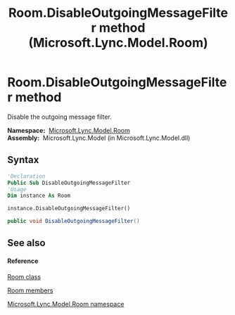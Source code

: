 ﻿---
title: Room.DisableOutgoingMessageFilter method  (Microsoft.Lync.Model.Room)
TOCTitle: 'DisableOutgoingMessageFilter method '
ms:assetid: M:Microsoft.Lync.Model.Room.Room.DisableOutgoingMessageFilter_DI_3_UC_OCS14MrefLyncWPF
ms:mtpsurl: https://msdn.microsoft.com/en-us/library/microsoft.lync.model.room.room.disableoutgoingmessagefilter_di_3_uc_ocs14mreflyncwpf(v=office.15)
ms:contentKeyID: 48595308
ms.date: 07/28/2014
mtps_version: v=office.15
f1_keywords:
- Microsoft.Lync.Model.Room.Room.DisableOutgoingMessageFilter
dev_langs:
- CSharp
- JScript
- VB
- other
---

# Room.DisableOutgoingMessageFilter method

Disable the outgoing message filter.

**Namespace:**  [Microsoft.Lync.Model.Room](microsoft-lync-model-room-namespace_2.md)  
**Assembly:**  Microsoft.Lync.Model (in Microsoft.Lync.Model.dll)

## Syntax

``` vb
'Declaration
Public Sub DisableOutgoingMessageFilter
'Usage
Dim instance As Room

instance.DisableOutgoingMessageFilter()
```

``` csharp
public void DisableOutgoingMessageFilter()
```

## See also

#### Reference

[Room class](room-class-microsoft-lync-model-room_2.md)

[Room members](room-members-microsoft-lync-model-room_2.md)

[Microsoft.Lync.Model.Room namespace](microsoft-lync-model-room-namespace_2.md)

